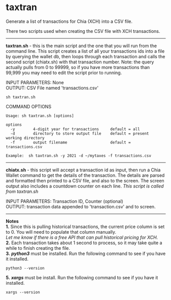 # taxtran
Generate a list of transactions for Chia (XCH) into a CSV file.

There two scripts used when creating the CSV file with XCH transactions.

---

**taxtran.sh** - this is the main script and the one that you will run from the command line. This script creates a list of all your transactions ids into a file by querying the wallet db, then loops through each transaction and calls the second script (chiatx.sh) with that transaction number. Note: the query actually pulls from 0 to 99999, so if you have more transactions than 99,999 you may need to edit the script prior to running.

INPUT PARAMETERS: None<br>
OUTPUT: CSV File named 'transactions.csv'

```
sh taxtran.sh
```
COMMAND OPTIONS<br>
```
Usage: sh taxtran.sh [options]

options
  -y        4-digit year for transactions     default = all
  -d        directory to store output file    default = present working directory
  -f        output filename                   default = transactions.csv

Example:  sh taxtran.sh -y 2021 -d ~/mytaxes -f transactions.csv
```

---

**chiatx.sh** - this script will accept a transaction id as input, then run a Chia Wallet command to get the details of the transaction. The details are parsed and formatted then printed to a CSV file, and also to the screen. The screen output also includes a countdown counter on each line. *This script is called from taxtran.sh*

INPUT PARAMETERS: Transaction ID, Counter (optional)<br>
OUTPUT: transaction data appended to 'transaction.csv' and to screen.

---

**Notes**<br>
**1.** Since this is pulling historical transactions, the current price column is set to 0. You will need to populate that column manually.<br>*Let me know if there is a free API that can pull historical pricing for XCH.*<br>
**2.** Each transaction takes about 1 second to process, so it may take quite a while to finish creating the file.<br>
**3.** ***python3*** must be installed. Run the following command to see if you have it installed.

```
python3 --version
```
**5.** ***xargs*** must be install. Run the following command to see if you have it installed.

```
xargs --version
```
